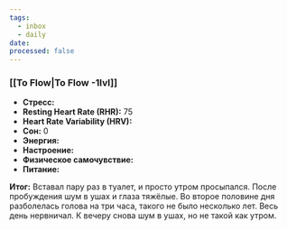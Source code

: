 ```yaml
---
tags:
  - inbox
  - daily
date:
processed: false
---
```


### [[To Flow|To Flow -1lvl]]

- **Стресс:**
- **Resting Heart Rate (RHR):** 75
- **Heart Rate Variability (HRV):** 
- **Сон:** 0
- **Энергия:**
- **Настроение:** 
- **Физическое самочувствие:** 
- **Питание:**

**Итог:**
Вставал пару раз в туалет, и просто утром просыпался. После пробуждения шум в ушах и глаза тяжёлые. Во второе половине дня разболелась голова на три часа, такого не было несколько лет. Весь день нервничал. К вечеру снова шум в ушах, но не такой как утром.